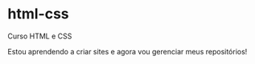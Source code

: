 # html-css
Curso HTML e CSS

Estou aprendendo a criar sites e agora vou gerenciar meus repositórios!

